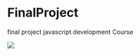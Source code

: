 # FinalProject
<p> final project javascript development Course <p>
<img src="https://course_report_production.s3.amazonaws.com/rich/rich_files/rich_files/1879/s300/hactiv8-logo.jpg">
